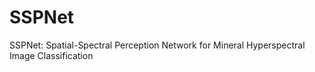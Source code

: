 # SSPNet
SSPNet: Spatial-Spectral Perception Network for Mineral Hyperspectral Image Classification
